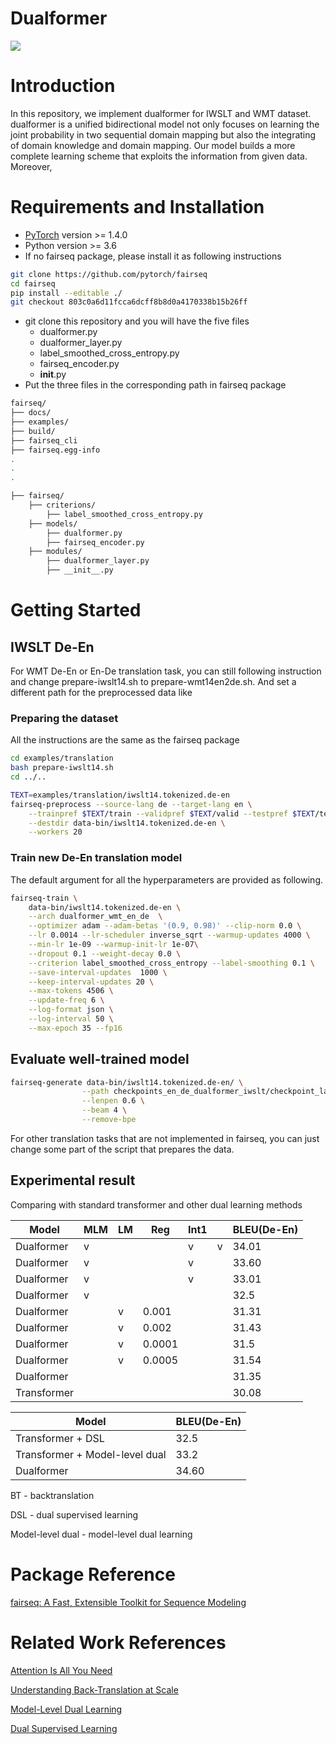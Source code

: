 # Dualformer
![](https://i.imgur.com/moAB1wF.png)

# Introduction 
In this repository, we implement dualformer for IWSLT and WMT dataset. dualformer is a unified bidirectional model not only focuses on learning the joint probability in two sequential domain mapping but also the integrating of domain knowledge and domain mapping. Our model builds a more complete learning scheme that exploits the information from given data. 
Moreover, 

# Requirements and Installation

* [PyTorch](http://pytorch.org/) version >= 1.4.0
* Python version >= 3.6
* If no fairseq package, please install it as following instructions
```bash
git clone https://github.com/pytorch/fairseq
cd fairseq
pip install --editable ./
git checkout 803c0a6d11fcca6dcff8b8d0a4170338b15b26ff 
```
* git clone this repository and you will have the five files 
    * dualformer.py 
    * dualformer_layer.py
    * label_smoothed_cross_entropy.py
    * fairseq_encoder.py
    * __init__.py
* Put the three files in the corresponding path in fairseq package 

```bash
fairseq/
├── docs/
├── examples/
├── build/
├── fairseq_cli
├── fairseq.egg-info
.
.
.

├── fairseq/
    ├── criterions/
        ├── label_smoothed_cross_entropy.py 
    ├── models/
        ├── dualformer.py     
        ├── fairseq_encoder.py
    ├── modules/
        ├── dualformer_layer.py
        ├── __init__.py
```
# Getting Started
## IWSLT De-En
For WMT De-En or En-De translation task, you can still following instruction and change prepare-iwslt14.sh to prepare-wmt14en2de.sh. 
And set a different path for the preprocessed data like 

### Preparing the dataset
All the instructions are the same as the fairseq package
```bash
cd examples/translation
bash prepare-iwslt14.sh
cd ../..

TEXT=examples/translation/iwslt14.tokenized.de-en
fairseq-preprocess --source-lang de --target-lang en \
    --trainpref $TEXT/train --validpref $TEXT/valid --testpref $TEXT/test \
    --destdir data-bin/iwslt14.tokenized.de-en \
    --workers 20
```

### Train new De-En translation model
The default argument for all the hyperparameters are provided as following.
```bash
fairseq-train \
    data-bin/iwslt14.tokenized.de-en \
    --arch dualformer_wmt_en_de  \
    --optimizer adam --adam-betas '(0.9, 0.98)' --clip-norm 0.0 \
    --lr 0.0014 --lr-scheduler inverse_sqrt --warmup-updates 4000 \
    --min-lr 1e-09 --warmup-init-lr 1e-07\
    --dropout 0.1 --weight-decay 0.0 \
    --criterion label_smoothed_cross_entropy --label-smoothing 0.1 \
    --save-interval-updates  1000 \
    --keep-interval-updates 20 \
    --max-tokens 4506 \
    --update-freq 6 \
    --log-format json \
    --log-interval 50 \
    --max-epoch 35 --fp16 
```
## Evaluate well-trained model
```bash
fairseq-generate data-bin/iwslt14.tokenized.de-en/ \
                --path checkpoints_en_de_dualformer_iwslt/checkpoint_last.pt \
                --lenpen 0.6 \
                --beam 4 \
                --remove-bpe 
```

For other translation tasks that are not implemented in fairseq, you can just change some part of the script that prepares the data. 


## Experimental result
Comparing with standard transformer and other dual learning methods


| Model       | MLM | LM  | Reg    | Int1 |   | BLEU(De-En) | 
| ----------- | --- | --- | ------ | ---- |---|----------- | 
| Dualformer  | v   |     |        | v    |v  | 34.01       |
| Dualformer  | v   |     |        | v    |   |33.60       |
| Dualformer  | v   |     |        | v    |   |33.01       |
| Dualformer  | v   |     |        |      |   |32.5        |
| Dualformer  |     | v   | 0.001  |      |   |31.31       |
| Dualformer  |     | v   | 0.002  |      |   |31.43       |
| Dualformer  |     | v   | 0.0001 |      |   |31.5        |
| Dualformer  |     | v   | 0.0005 |      |   |31.54       |
| Dualformer  |     |    |        |      |   |31.35       |
| Transformer |     |     |        |       |  | 30.08       |


| Model | BLEU(De-En) |
| -------- | -------- |
| Transformer + DSL | 32.5 |
| Transformer + Model-level dual| 33.2|
| Dualformer | 34.60 |

BT - backtranslation

DSL - dual supervised learning 

Model-level dual - model-level dual learning

# Package Reference
[fairseq: A Fast, Extensible Toolkit for Sequence Modeling](https://www.aclweb.org/anthology/N19-4009.pdf)

# Related Work References
[Attention Is All You Need](https://papers.nips.cc/paper/7181-attention-is-all-you-need.pdf)

[Understanding Back-Translation at Scale](https://www.aclweb.org/anthology/D18-1045.pdf)

[Model-Level Dual Learning](http://proceedings.mlr.press/v80/xia18a/xia18a.pdf)

[Dual Supervised Learning](http://proceedings.mlr.press/v70/xia17a/xia17a.pdf)



